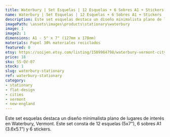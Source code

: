 ```yaml
---
title: Waterbury | Set Esquelas | 12 Esquelas + 6 Sobres A1 + Stickers
name: Waterbury | Set Esquelas | 12 Esquelas + 6 Sobres A1 + Stickers
description: Este set esquelas destaca un diseño minimalista plano de lugares de interés en Waterbury, Vermont. Este set consta de 12 esquelas (5x7"), 6 sobres A1 (3.6x5.1") y 6 stickers.
imagePath: \assets\images\products\stationary\waterbury
image: 1
image2: 1
dimensions: A1 - 5" x 7" (127mm x 178mm)
materials: Papel 30% materiales reciclados
featured: 0
etsy: https://soijen.etsy.com/listing/1509984798/waterbury-vermont-cityscape-stationary?utm_source=Copy&utm_medium=ListingManager&utm_campaign=Share&utm_term=so.lmsm&share_time=1695261883561
price: 18
sku: SS-QV-07
stock: 1
slug: waterbury-stationary
ref: waterbury-stationary
category:
- stationary
- flat-design
- cities
- vermont
- new-england
---
```

Este set esquelas destaca un diseño minimalista plano de lugares de interés en Waterbury, Vermont. Este set consta de 12 esquelas (5x7"), 6 sobres A1 (3.6x5.1") y 6 stickers. 
